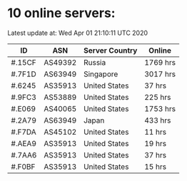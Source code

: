 # 10 online servers:

Latest update at: Wed Apr 01 21:10:11 UTC 2020

| ID | ASN | Server Country | Online |
| -- | --- | -------------- | ------ |
| #.15CF | AS49392 | Russia | 1769 hrs |
| #.7F1D | AS63949 | Singapore | 3017 hrs |
| #.6245 | AS35913 | United States | 37 hrs |
| #.9FC3 | AS53889 | United States | 225 hrs |
| #.E069 | AS40065 | United States | 1753 hrs |
| #.2A79 | AS63949 | Japan | 433 hrs |
| #.F7DA | AS45102 | United States | 11 hrs |
| #.AEA9 | AS35913 | United States | 19 hrs |
| #.7AA6 | AS35913 | United States | 37 hrs |
| #.F0BF | AS35913 | United States | 15 hrs |

